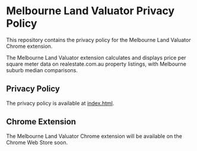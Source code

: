 # Melbourne Land Valuator Privacy Policy

This repository contains the privacy policy for the Melbourne Land Valuator Chrome extension.

The Melbourne Land Valuator extension calculates and displays price per square meter data on realestate.com.au property listings, with Melbourne suburb median comparisons.

## Privacy Policy

The privacy policy is available at [index.html](index.html).

## Chrome Extension

The Melbourne Land Valuator Chrome extension will be available on the Chrome Web Store soon.
